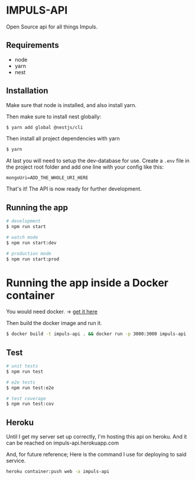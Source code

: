 # IMPULS-API

Open Source api for all things Impuls.

## Requirements

- node
- yarn
- nest

## Installation

Make sure that node is installed, and also install yarn.

Then make sure to install nest globally:

```bash
$ yarn add global @nestjs/cli
```

Then install all project dependencies with yarn

```bash
$ yarn
```

At last you will need to setup the dev-database for use.
Create a `.env` file in the project root folder and add one line with your config like this:
```
mongoUri=ADD_THE_WHOLE_URI_HERE
```

That's it!
The API is now ready for further development.

## Running the app

```bash
# development
$ npm run start

# watch mode
$ npm run start:dev

# production mode
$ npm run start:prod
```

# Running the app inside a Docker container

You would need docker. -> [get it here](https://docs.docker.com/install/)

Then build the docker image and run it.
```bash
$ docker build -t impuls-api . && docker run -p 3000:3000 impuls-api
```

## Test

```bash
# unit tests
$ npm run test

# e2e tests
$ npm run test:e2e

# test coverage
$ npm run test:cov
```

## Heroku
Until I get my server set up correctly, I'm hosting this api on heroku. 
And it can be reached on impuls-api.herokuapp.com

And, for future reference;
Here is the command I use for deploying to said service.
```bash
heroku container:push web -a impuls-api
``` 
